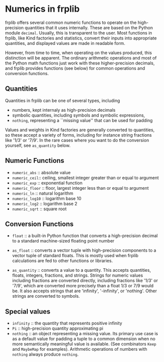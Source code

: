 # Numerics in frplib

frplib offers several common numeric functions to operate on
the high-precision quantities that it uses internally.
These are based on the Python module `decimal`.
Usually, this is transparent to the user.
Most functions in frplib, like Kind factories and statistics,
convert their inputs into appropriate quantities, 
and displayed values are made in readable form.

However, from time to time, when operating on the values
produced, this distinction will be apparent. The ordinary
arithmetic operations and most of the Python math functions
just work with these higher-precision decimals, and frplib
provides functions (see below) for common operations
and conversion functions.

## Quantities

Quantities in frplib can be one of several types, including

+ numbers, kept internaly as high-precision decimals
+ symbolic quantities, including symbols and symbolic expressions,
+ `nothing`, representing a ``missing value'' that can be used for padding

Values and weights in Kind factories are generally converted to quantities,
so these accept a variety of forms, including for instance string fractions
like '1/3' or '7/9'. In the rare cases where you want to do the conversion
yourself, see `as_quantity` below.

## Numeric Functions

+ `numeric_abs` :: absolute value
+ `numeric_ceil`:: ceiling, smallest integer greater than or equal to argument
+ `numeric_exp` :: exponential function
+ `numeric_floor` :: floor, largest integer less than or equal to argument
+ `numeric_ln` :: natural logarithm
+ `numeric_log10` :: logarithm base 10
+ `numeric_log2` :: logarithm base 2
+ `numeric_sqrt` :: square root

## Conversion Functions

+ `float` :: a built-in Python function that converts a high-precision
      decimal to a standard machine-sized floating point number
      
+ `as_float` :: converts a vector tuple with high-precision components
      to a vector tuple of standard floats. This is mostly used when
      frplib calculations are fed to other functions or libraries.

+ `as_quantity` :: converts a value to a quantity. This accepts
      quantities, floats, integers, fractions, and strings. Strings
      for numeric values including fractions are converted directly,
      including fractions like '1/3' or '7/9', which are converted
      more precisely than a float 1/3 or 7/9 would be. It also
      accepts strings that are 'infinity', '-infinity', or
      'nothing'. Other strings are converted to symbols.

## Special values

+ `infinity` :: the quantity that represents positive infinity
+ `Pi` :: high-precision quantity approximating pi
+ `nothing` :: an object representing a missing value. Its primary
      use case is as a default value for padding a tuple to a common
      dimension when no more semantically meaningful value is available. 
      (See combinators `Keep` and `MaybeMap` for examples). Arithmetic
      operations of numbers with `nothing` always produce `nothing`.
